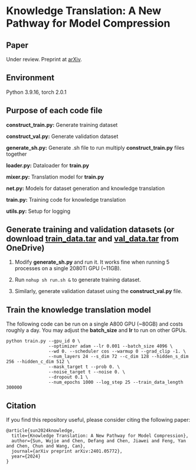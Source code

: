 #  Knowledge Translation: A New Pathway for Model Compression

## Paper

Under review. Preprint at [arXiv](https://arxiv.org/abs/2401.05772).



## Environment

Python 3.9.16, torch 2.0.1



## Purpose of each code file

**construct_train.py:** Generate training dataset

**construct_val.py:** Generate validation dataset

**generate_sh.py:** Generate .sh file to run multiply **construct_train.py** files together

**loader.py:** Dataloader for **train.py**

**mixer.py:** Translation model for **train.py**

**net.py:** Models for dataset generation and knowledge translation

**train.py:** Training code for knowledge translation

**utils.py:** Setup for logging



## Generate training and validation datasets (or download [train_data.tar](https://1drv.ms/u/s!AgtEQfmiuIJNgot5Ag58uY7GWcqOFA?e=JI8MIE) and [val_data.tar](https://1drv.ms/u/s!AgtEQfmiuIJNgot4HQxWPmfaXes38g?e=gMzaAJ) from OneDrive)

1. Modify **generate_sh.py** and run it. It works fine when running 5 processes on a single 2080Ti GPU (~11GB).

2. Run `nohup sh run.sh &` to generate training dataset.

3. Similarly, generate validation dataset using the **construct_val.py** file.



## Train the knowledge translation model

The following code can be run on a single A800 GPU (~80GB) and costs roughly a day. You may adjust the **batch_size** and **lr** to run on other GPUs.

```
python train.py --gpu_id 0 \
                --optimizer adam --lr 0.001 --batch_size 4096 \
                --wd 0. --scheduler cos --warmup 0 --grad_clip -1. \
                --num_layers 24 --s_dim 72 --c_dim 128 --hidden_s_dim 256 --hidden_c_dim 512 \
                --mask_target t --prob 0. \
                --noise_target t --noise 0. \
                --dropout 0.1 \
                --num_epochs 1000 --log_step 25 --train_data_length 300000
```



## Citation

If you find this repository useful, please consider citing the following paper:
```
@article{sun2024knowledge,
  title={Knowledge Translation: A New Pathway for Model Compression},
  author={Sun, Wujie and Chen, Defang and Chen, Jiawei and Feng, Yan and Chen, Chun and Wang, Can},
  journal={arXiv preprint arXiv:2401.05772},
  year={2024}
}
```
